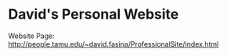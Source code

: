 # David's Personal Website
Website Page: http://people.tamu.edu/~david.fasina/ProfessionalSite/index.html
